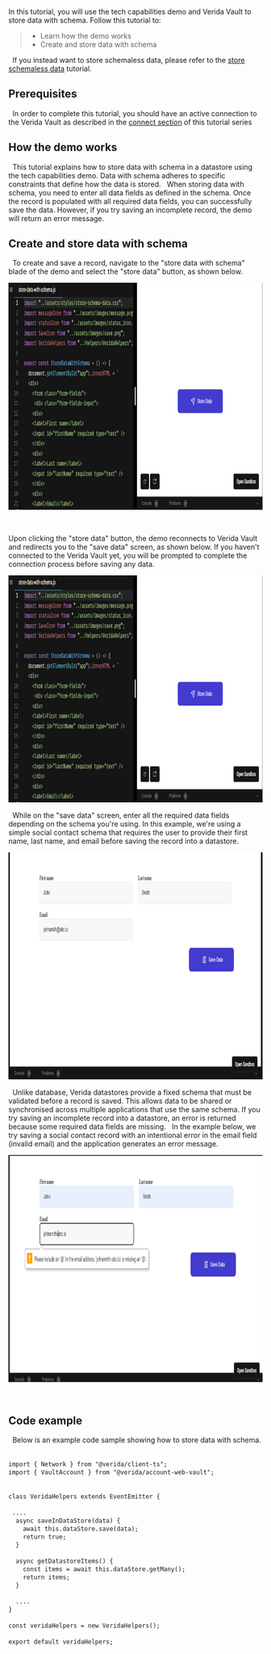 In this tutorial, you will use the tech capabilities demo and Verida Vault to store data with schema. Follow this tutorial to:
&nbsp;

> - Learn how the demo works
> - Create and store data with schema

&nbsp;
If you instead want to store schemaless data, please refer to the [store schemaless data](./store-schemaless-data) tutorial.
&nbsp;

## Prerequisites

&nbsp;
In order to complete this tutorial, you should have an active connection to the Verida Vault as described in the [connect section](./connect.md) of this tutorial series
&nbsp;

## How the demo works

&nbsp;
This tutorial explains how to store data with schema in a datastore using the tech capabilities demo. Data with schema adheres to specific constraints that define how the data is stored.
&nbsp;
When storing data with schema, you need to enter all data fields as defined in the schema. Once the record is populated with all required data fields, you can successfully save the data. However, if you try saving an incomplete record, the demo will return an error message.
&nbsp;

## Create and store data with schema

&nbsp;
To create and save a record, navigate to the "store data with schema" blade of the demo and select the "store data" button, as shown below.

<img class="md-img"  src="./media/store-data-with-schema.png"  height="450" />

&nbsp;

Upon clicking the "store data" button, the demo reconnects to Verida Vault and redirects you to the "save data" screen, as shown below. If you haven't connected to the Verida Vault yet, you will be prompted to complete the connection process before saving any data.

<img class="md-img"  src="./media/store-data-with-schema.png"  height="450" />

&nbsp;
While on the "save data" screen, enter all the required data fields depending on the schema you're using. In this example, we're using a simple social contact schema that requires the user to provide their first name, last name, and email before saving the record into a datastore.

<img class="md-img"  src="./media/input-text-fields.png"  height="450" />

&nbsp;
Unlike database, Verida datastores provide a fixed schema that must be validated before a record is saved. This allows data to be shared or synchronised across multiple applications that use the same schema. If you try saving an incomplete record into a datastore, an error is returned because some required data fields are missing.
&nbsp;
In the example below, we try saving a social contact record with an intentional error in the email field (invalid email) and the application generates an error message.

<img class="md-img"  src="./media/error-saving-data.png"  height="450" />

&nbsp;

## Code example

&nbsp;
Below is an example code sample showing how to store data with schema.
&nbsp;

```tsx
import { Network } from "@verida/client-ts";
import { VaultAccount } from "@verida/account-web-vault";


class VeridaHelpers extends EventEmitter {

 ....
  async saveInDataStore(data) {
    await this.dataStore.save(data);
    return true;
  }

  async getDatastoreItems() {
    const items = await this.dataStore.getMany();
    return items;
  }

  ....
}

const veridaHelpers = new VeridaHelpers();

export default veridaHelpers;
```

